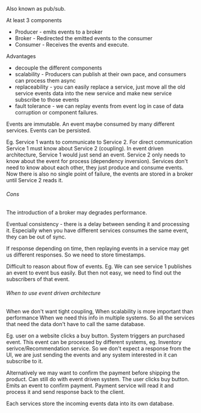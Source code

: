 Also known as pub/sub.

At least 3 components
* Producer - emits events to a broker
* Broker - Redirected the emitted events to the consumer
* Consumer - Receives the events and execute.

Advantages
 * decouple the different components 
 * scalability - Producers can publish at their own pace, and consumers can process them async
 * replaceability - you can easily replace a service, just move all the old service events data into the new service and make new service subscribe to those events
 * fault tolerance - we can replay events from event log in case of data corruption or component failures.


Events are immutable. An event maybe consumed by many different services. Events can be persisted.


Eg. Service 1 wants to communicate to Service 2. For direct communication Service 1 must know about Service 2 (coupling). In event driven architecture, Service 1 would just send an event. Service 2 only needs to know about the event for process (dependency inversion). Services don't need to know about each other, they just produce and consume events. Now there is also no single point of failure, the events are stored in a broker until Service 2 reads it.

###### Cons
The introduction of a broker may degrades performance.

Eventual consistency - there is a delay between sending it and processing it. Especially when you have different services consumes the same event, they can be out of sync.

If response depending on time, then replaying events in a service may get us different responses. So we need to store timestamps.

Difficult to reason about flow of events.
Eg. We can see service 1 publishes an event to event bus easily. But then not easy, we need to find out the subscribers of that event.



###### When to use event driven architecture
When we don't want tight coupling,
When scalability is more important than performance
When we need this info in multiple systems. So all the services that need the data don't have to call the same database. 

Eg. user on a website clicks a buy button. System triggers an purchased event. This event can be processed by different systems, eg. Inventory serivce/Recommendation service. So we don't expect a response from the UI, we are just sending the events and any system interested in it can subscribe to it.

Alternatively we may want to confirm the payment before shipping the product. Can still do with event driven system. The user clicks buy button. Emits an event to confirm payment. Payment service will read it and process it and send response back to the client.

Each services store the incoming events data into its own database.
